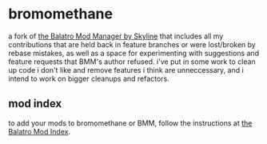 <!-- markdownlint-disable line-length -->
# bromomethane

a fork of [the Balatro Mod Manager by Skyline](https://github.com/skyline69/balatro-mod-manager/) that includes all my contributions that are held back in feature branches or were lost/broken by rebase mistakes, as well as a space for experimenting with suggestions and feature requests that BMM's author refused. i've put in some work to clean up code i don't like and remove features i think are unneccessary, and i intend to work on bigger cleanups and refactors.

## mod index

to add your mods to bromomethane or BMM, follow the instructions at [the Balatro Mod Index](https://github.com/skyline69/balatro-mod-index).
